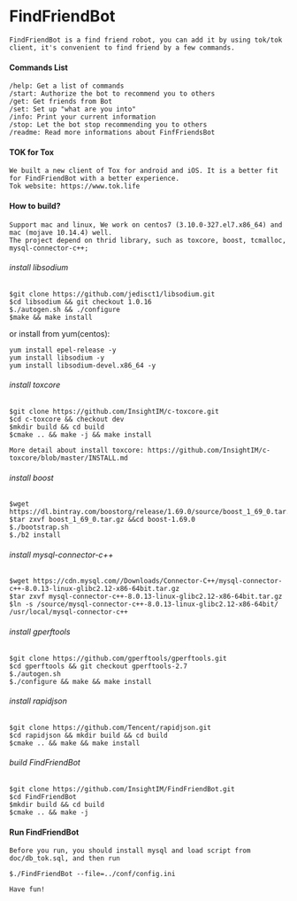# FindFriendBot
    FindFriendBot is a find friend robot, you can add it by using tok/tok client, it's convenient to find friend by a few commands.
    
#### Commands List
    
    /help: Get a list of commands
    /start: Authorize the bot to recommend you to others
    /get: Get friends from Bot
    /set: Set up "what are you into"
    /info: Print your current information
    /stop: Let the bot stop recommending you to others
    /readme: Read more informations about FinfFriendsBot
    
#### TOK for Tox
    We built a new client of Tox for android and iOS. It is a better fit for FindFriendBot with a better experience.
    Tok website: https://www.tok.life
    
#### How to build?
    Support mac and linux, We work on centos7 (3.10.0-327.el7.x86_64) and mac (mojave 10.14.4) well.
    The project depend on thrid library, such as toxcore, boost, tcmalloc, mysql-connector-c++;

###### install libsodium
```
$git clone https://github.com/jedisct1/libsodium.git
$cd libsodium && git checkout 1.0.16
$./autogen.sh && ./configure
$make && make install
```

or install from yum(centos):
```
yum install epel-release -y
yum install libsodium -y
yum install libsodium-devel.x86_64 -y
```

    
###### install toxcore
```
$git clone https://github.com/InsightIM/c-toxcore.git
$cd c-toxcore && checkout dev
$mkdir build && cd build
$cmake .. && make -j && make install
```
    More detail about install toxcore: https://github.com/InsightIM/c-toxcore/blob/master/INSTALL.md

###### install boost
```
$wget https://dl.bintray.com/boostorg/release/1.69.0/source/boost_1_69_0.tar.gz
$tar zxvf boost_1_69_0.tar.gz &&cd boost-1.69.0
$./bootstrap.sh     
$./b2 install
```

###### install mysql-connector-c++
```
$wget https://cdn.mysql.com//Downloads/Connector-C++/mysql-connector-c++-8.0.13-linux-glibc2.12-x86-64bit.tar.gz
$tar zxvf mysql-connector-c++-8.0.13-linux-glibc2.12-x86-64bit.tar.gz
$ln -s /source/mysql-connector-c++-8.0.13-linux-glibc2.12-x86-64bit/ /usr/local/mysql-connector-c++
``` 

###### install gperftools
```
$git clone https://github.com/gperftools/gperftools.git
$cd gperftools && git checkout gperftools-2.7
$./autogen.sh
$./configure && make && make install
```

###### install rapidjson 
```
$git clone https://github.com/Tencent/rapidjson.git
$cd rapidjson && mkdir build && cd build
$cmake .. && make && make install
```

###### build FindFriendBot
```
$git clone https://github.com/InsightIM/FindFriendBot.git
$cd FindFriendBot
$mkdir build && cd build
$cmake .. && make -j
```

#### Run FindFriendBot
	Before you run, you should install mysql and load script from doc/db_tok.sql, and then run
```
$./FindFriendBot --file=../conf/config.ini
```

    Have fun!


    
  
    
